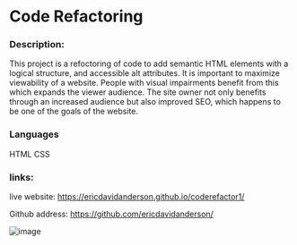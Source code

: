 # Code Refactoring



### Description:
  This project is a refoctoring of code to add semantic HTML elements with a logical structure, and accessible alt attributes.  It is important to maximize viewability of a website.  People with visual impairments benefit from this which expands the viewer audience.  The site owner not only benefits through an increased audience but also improved SEO, which happens to be one of the goals of the website.  

### Languages 
  HTML
  CSS

### links:
  live website: https://ericdavidanderson.github.io/coderefactor1/

  Github address: https://github.com/ericdavidanderson/

  
![image](https://user-images.githubusercontent.com/87750403/128257552-3cc93ff7-38d8-4f29-a613-f8d52ef7b361.png)




  

